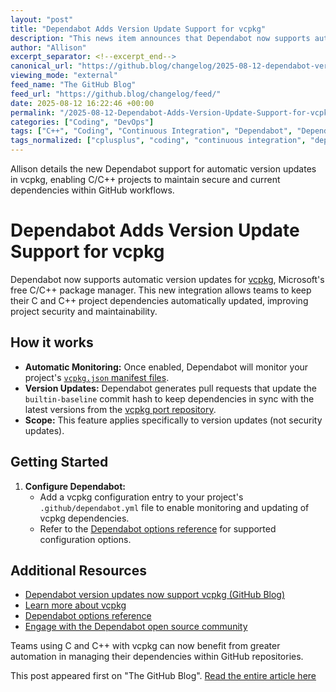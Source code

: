 ```yaml
---
layout: "post"
title: "Dependabot Adds Version Update Support for vcpkg"
description: "This news item announces that Dependabot now supports automatic version updates for vcpkg, Microsoft's open-source C/C++ package manager. Teams using vcpkg can take advantage of Dependabot to keep dependencies up-to-date, enhancing security and maintainability in C and C++ projects. Instructions are provided for configuring this integration within GitHub workflows."
author: "Allison"
excerpt_separator: <!--excerpt_end-->
canonical_url: "https://github.blog/changelog/2025-08-12-dependabot-version-updates-now-support-vcpkg"
viewing_mode: "external"
feed_name: "The GitHub Blog"
feed_url: "https://github.blog/changelog/feed/"
date: 2025-08-12 16:22:46 +00:00
permalink: "/2025-08-12-Dependabot-Adds-Version-Update-Support-for-vcpkg.html"
categories: ["Coding", "DevOps"]
tags: ["C++", "Coding", "Continuous Integration", "Dependabot", "Dependency Updates", "DevOps", "DevOps Automation", "GitHub", "Manifest Mode", "Microsoft", "News", "Open Source Tools", "Package Management", "Vcpkg"]
tags_normalized: ["cplusplus", "coding", "continuous integration", "dependabot", "dependency updates", "devops", "devops automation", "github", "manifest mode", "microsoft", "news", "open source tools", "package management", "vcpkg"]
---
```


Allison details the new Dependabot support for automatic version updates in vcpkg, enabling C/C++ projects to maintain secure and current dependencies within GitHub workflows.<!--excerpt_end-->

# Dependabot Adds Version Update Support for vcpkg

Dependabot now supports automatic version updates for [vcpkg](https://vcpkg.io/), Microsoft's free C/C++ package manager. This new integration allows teams to keep their C and C++ project dependencies automatically updated, improving project security and maintainability.

## How it works

- **Automatic Monitoring:** Once enabled, Dependabot will monitor your project's [`vcpkg.json` manifest files](https://learn.microsoft.com/vcpkg/concepts/manifest-mode).
- **Version Updates:** Dependabot generates pull requests that update the `builtin-baseline` commit hash to keep dependencies in sync with the latest versions from the [vcpkg port repository](https://github.com/microsoft/vcpkg).
- **Scope:** This feature applies specifically to version updates (not security updates).

## Getting Started

1. **Configure Dependabot:**
   - Add a vcpkg configuration entry to your project's `.github/dependabot.yml` file to enable monitoring and updating of vcpkg dependencies.
   - Refer to the [Dependabot options reference](https://docs.github.com/code-security/dependabot/working-with-dependabot/dependabot-options-reference) for supported configuration options.

## Additional Resources

- [Dependabot version updates now support vcpkg (GitHub Blog)](https://github.blog/changelog/2025-08-12-dependabot-version-updates-now-support-vcpkg)
- [Learn more about vcpkg](https://vcpkg.io)
- [Dependabot options reference](https://docs.github.com/code-security/dependabot/working-with-dependabot/dependabot-options-reference)
- [Engage with the Dependabot open source community](https://github.com/dependabot/dependabot-core/issues/7644)

Teams using C and C++ with vcpkg can now benefit from greater automation in managing their dependencies within GitHub repositories.

This post appeared first on "The GitHub Blog". [Read the entire article here](https://github.blog/changelog/2025-08-12-dependabot-version-updates-now-support-vcpkg)
